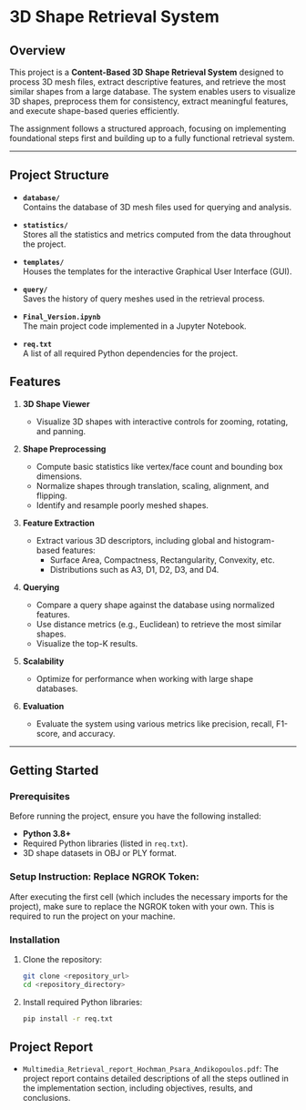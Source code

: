 # 3D Shape Retrieval System

## Overview
This project is a **Content-Based 3D Shape Retrieval System** designed to process 3D mesh files, extract descriptive features, and retrieve the most similar shapes from a large database. The system enables users to visualize 3D shapes, preprocess them for consistency, extract meaningful features, and execute shape-based queries efficiently.

The assignment follows a structured approach, focusing on implementing foundational steps first and building up to a fully functional retrieval system.

---
## Project Structure

- **`database/`**  
  Contains the database of 3D mesh files used for querying and analysis.

- **`statistics/`**  
  Stores all the statistics and metrics computed from the data throughout the project.

- **`templates/`**  
  Houses the templates for the interactive Graphical User Interface (GUI).

- **`query/`**  
  Saves the history of query meshes used in the retrieval process.

- **`Final_Version.ipynb`**  
  The main project code implemented in a Jupyter Notebook.

- **`req.txt`**  
  A list of all required Python dependencies for the project.

## Features
1. **3D Shape Viewer**  
   - Visualize 3D shapes with interactive controls for zooming, rotating, and panning.
   
2. **Shape Preprocessing**  
   - Compute basic statistics like vertex/face count and bounding box dimensions.
   - Normalize shapes through translation, scaling, alignment, and flipping.
   - Identify and resample poorly meshed shapes.

3. **Feature Extraction**  
   - Extract various 3D descriptors, including global and histogram-based features:
     - Surface Area, Compactness, Rectangularity, Convexity, etc.
     - Distributions such as A3, D1, D2, D3, and D4.

4. **Querying**  
   - Compare a query shape against the database using normalized features.
   - Use distance metrics (e.g., Euclidean) to retrieve the most similar shapes.
   - Visualize the top-K results.

5. **Scalability**  
   - Optimize for performance when working with large shape databases.

6. **Evaluation**  
   - Evaluate the system using various metrics like precision, recall, F1-score, and accuracy.

---

## Getting Started

### Prerequisites
Before running the project, ensure you have the following installed:
- **Python 3.8+**
- Required Python libraries (listed in `req.txt`).
- 3D shape datasets in OBJ or PLY format.

### Setup Instruction: Replace NGROK Token:
After executing the first cell (which includes the necessary imports for the project), make sure to replace the NGROK token with your own. This is required to run the project on your machine.

### Installation
1. Clone the repository:
   ```bash
   git clone <repository_url>
   cd <repository_directory>
   ```
2. Install required Python libraries:
   ```bash
   pip install -r req.txt
   ```


## Project Report
- `Multimedia_Retrieval_report_Hochman_Psara_Andikopoulos.pdf`: The project report contains detailed descriptions of all the steps outlined in the implementation section, including objectives, results, and conclusions.























